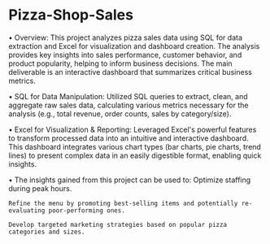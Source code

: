 # Pizza-Shop-Sales
•	Overview: This project analyzes pizza sales data using SQL for data extraction and Excel for visualization and dashboard creation. The analysis provides key insights into sales performance, customer behavior, and   product popularity, helping to inform business decisions. The main deliverable is an interactive dashboard that summarizes critical business metrics.


•	SQL for Data Manipulation: Utilized SQL queries to extract, clean, and aggregate raw sales data, calculating various metrics necessary for the analysis (e.g., total revenue, order counts, sales by category/size).


•	Excel for Visualization & Reporting: Leveraged Excel's powerful features to transform processed data into an intuitive and interactive dashboard. This dashboard integrates various chart types (bar charts, pie       charts, trend lines) to present complex data in an easily digestible format, enabling quick insights.


•	The insights gained from this project can be used to:
	Optimize staffing during peak hours.
 
	Refine the menu by promoting best-selling items and potentially re-evaluating poor-performing ones.
 
	Develop targeted marketing strategies based on popular pizza categories and sizes.
 

